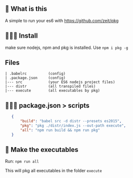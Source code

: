 ## 🤔  What is this
A simple to run your es6 with https://github.com/zeit/pkg

## 👨🏼‍🔧  Install
make sure nodejs, npm and pkg is installed. Use ```npm i pkg -g```

## Files
```
| .babelrc          (config)
| .package.json     (config)
|--- src            (your ES6 nodejs project files)
|--- distr          (all transpiled files)
|--- execute        (all executables by pkg)
```


## 👨🏼‍💻 package.json > scripts
 ```json
    {
        "build": "babel src -d distr --presets es2015",
        "pkg": "pkg ./distr/index.js --out-path execute",
        "all": "npm run build && npm run pkg"
    }
 ```

## 🤞 Make the executables
Run: ```npm run all```

This will pkg all executables in the folder ```execute```
